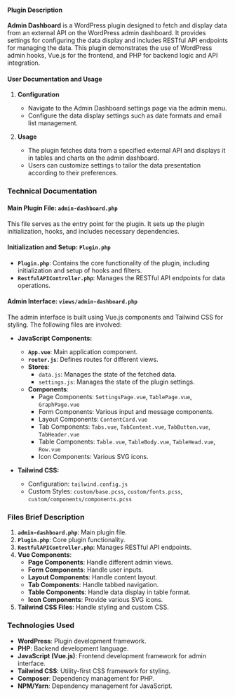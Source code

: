 #### Plugin Description

**Admin Dashboard** is a WordPress plugin designed to fetch and display data from an external API on the WordPress admin dashboard. It provides settings for configuring the data display and includes RESTful API endpoints for managing the data. This plugin demonstrates the use of WordPress admin hooks, Vue.js for the frontend, and PHP for backend logic and API integration.

#### User Documentation and Usage

1. **Configuration**
   - Navigate to the Admin Dashboard settings page via the admin menu.
   - Configure the data display settings such as date formats and email list management.

2. **Usage**
   - The plugin fetches data from a specified external API and displays it in tables and charts on the admin dashboard.
   - Users can customize settings to tailor the data presentation according to their preferences.

### Technical Documentation

#### Main Plugin File: `admin-dashboard.php`

This file serves as the entry point for the plugin. It sets up the plugin initialization, hooks, and includes necessary dependencies.

#### Initialization and Setup: `Plugin.php`

- **`Plugin.php`**: Contains the core functionality of the plugin, including initialization and setup of hooks and filters.
- **`RestfulAPIController.php`**: Manages the RESTful API endpoints for data operations.

#### Admin Interface: `views/admin-dashboard.php`

The admin interface is built using Vue.js components and Tailwind CSS for styling. The following files are involved:

- **JavaScript Components:**
  - **`App.vue`**: Main application component.
  - **`router.js`**: Defines routes for different views.
  - **Stores**:
    - `data.js`: Manages the state of the fetched data.
    - `settings.js`: Manages the state of the plugin settings.
  - **Components**:
    - Page Components: `SettingsPage.vue`, `TablePage.vue`, `GraphPage.vue`
    - Form Components: Various input and message components.
    - Layout Components: `ContentCard.vue`
    - Tab Components: `Tabs.vue`, `TabContent.vue`, `TabButton.vue`, `TabHeader.vue`
    - Table Components: `Table.vue`, `TableBody.vue`, `TableHead.vue`, `Row.vue`
    - Icon Components: Various SVG icons.

- **Tailwind CSS:**
  - Configuration: `tailwind.config.js`
  - Custom Styles: `custom/base.pcss`, `custom/fonts.pcss`, `custom/components/components.pcss`


### Files Brief Description

1. **`admin-dashboard.php`**: Main plugin file.
2. **`Plugin.php`**: Core plugin functionality.
3. **`RestfulAPIController.php`**: Manages RESTful API endpoints.
4. **Vue Components**:
   - **Page Components**: Handle different admin views.
   - **Form Components**: Handle user inputs.
   - **Layout Components**: Handle content layout.
   - **Tab Components**: Handle tabbed navigation.
   - **Table Components**: Handle data display in table format.
   - **Icon Components**: Provide various SVG icons.
5. **Tailwind CSS Files**: Handle styling and custom CSS.


### Technologies Used

- **WordPress**: Plugin development framework.
- **PHP**: Backend development language.
- **JavaScript (Vue.js)**: Frontend development framework for admin interface.
- **Tailwind CSS**: Utility-first CSS framework for styling.
- **Composer**: Dependency management for PHP.
- **NPM/Yarn**: Dependency management for JavaScript.

